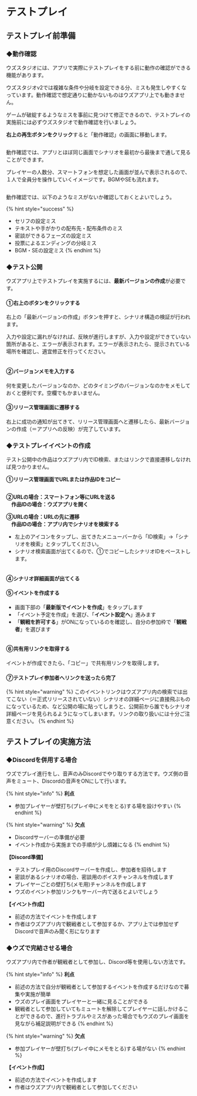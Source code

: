 # テストプレイ

## テストプレイ前準備

### ◆動作確認

ウズスタジオには、アプリで実際にテストプレイをする前に動作の確認ができる機能があります。

ウズスタジオv2では複雑な条件や分岐を設定できる分、ミスも発生しやすくなっています。動作確認で想定通りに動かないものはウズアプリ上でも動きません。

ゲームが破綻するようなミスを事前に見つけて修正できるので、テストプレイの実施前には必ずウズスタジオで動作確認を行いましょう。

**右上の再生ボタンをクリック**すると「動作確認」の画面に移動します。

<figure><img src="../../.gitbook/assets/image (44).png" alt=""><figcaption></figcaption></figure>

動作確認では、アプリとほぼ同じ画面でシナリオを最初から最後まで通して見ることができます。

プレイヤーの人数分、スマートフォンを想定した画面が並んで表示されるので、１人で全員分を操作していくイメージです。BGMやSEも流れます。

<figure><img src="../../.gitbook/assets/image (45).png" alt=""><figcaption></figcaption></figure>

動作確認では、以下のようなミスがないか確認しておくとよいでしょう。

{% hint style="success" %}
* セリフの設定ミス
* テキストや手がかりの配布先・配布条件のミス
* 密談ができるフェーズの設定ミス
* 投票によるエンディングの分岐ミス
* BGM・SEの設定ミス
{% endhint %}



### ◆テスト公開

ウズアプリ上でテストプレイを実施するには、**最新バージョンの作成**が必要です。

#### **①右上のボタンをクリックする**

右上の「最新バージョンの作成」ボタンを押すと、シナリオ構造の検証が行われます。

入力や設定に漏れがなければ、反映が進行しますが、入力や設定ができていない箇所があると、エラーが表示されます。エラーが表示されたら、提示されている場所を確認し、適宜修正を行ってください。

<figure><img src="../../.gitbook/assets/image (43).png" alt=""><figcaption></figcaption></figure>

#### ②バージョンメモを入力する

何を変更したバージョンなのか、どのタイミングのバージョンなのかをメモしておくと便利です。空欄でもかまいません。

#### ③リリース管理画面に遷移する

右上に成功の通知が出てきて、リリース管理画面へと遷移したら、最新バージョンの作成（＝アプリへの反映）が完了しています。



### ◆テストプレイイベントの作成

テスト公開中の作品はウズアプリ内でID検索、またはリンクで直接遷移しなければ見つかりません。

**①リリース管理画面でURLまたは作品IDをコピー**

<figure><img src="../../.gitbook/assets/image (4).png" alt=""><figcaption></figcaption></figure>

**②URLの場合：スマートフォン等にURLを送る**\
　**作品IDの場合：ウズアプリを開く**

**③URLの場合：URLの先に遷移**\
　**作品IDの場合：アプリ内でシナリオを検索する**

* 左上のアイコンをタップし、出てきたメニューバーから「ID検索」→「シナリオを検索」とタップしてください。
* シナリオ検索画面が出てくるので、①でコピーしたシナリオIDをペーストします。

<figure><img src="../../.gitbook/assets/image (3).png" alt=""><figcaption></figcaption></figure>

#### ④**シナリオ詳細画面が出てくる**

#### ⑤**イベントを作成する**

* 画面下部の「**最新版でイベントを作成**」をタップします
* 「イベント予定を作成」を選び、「**イベント設定へ**」進みます
* 「**観戦を許可する**」がONになっているのを確認し、自分の参加枠で「**観戦者**」を選びます

<figure><img src="../../.gitbook/assets/image (5).png" alt=""><figcaption></figcaption></figure>

#### ⑥**共有用リンクを取得する**

イベントが作成できたら、「コピー」で共有用リンクを取得します。

#### ⑦**テストプレイ参加者へリンクを送ったら完了**

{% hint style="warning" %}
このイベントリンクはウズアプリ内の検索では出てこない（＝正式リリースされていない）シナリオの詳細ページに直接飛ぶものになっているため、など公開の場に貼ってしまうと、公開前から誰でもシナリオ詳細ページを見られるようになってしまいます。リンクの取り扱いには十分ご注意ください。
{% endhint %}



## テストプレイの実施方法

### ◆Discordを併用する場合

ウズでプレイ進行をし、音声のみDiscordでやり取りする方法です。ウズ側の音声をミュート、Discordの音声をONにして行います。

{% hint style="info" %}
**利点**

* 参加プレイヤーが壁打ち(プレイ中にメモをとる)する場を設けやすい
{% endhint %}

{% hint style="warning" %}
**欠点**

* Discordサーバーの準備が必要
* イベント作成から実施までの手順が少し煩雑になる
{% endhint %}

**【Discord準備】**

* テストプレイ用のDiscordサーバーを作成し、参加者を招待します
* 密談があるシナリオの場合、密談用のボイスチャンネルを作成します
* プレイヤーごとの壁打ち(メモ用)チャンネルを作成します
* ウズのイベント参加リンクもサーバー内で送るとよいでしょう

**【イベント作成】**

* 前述の方法でイベントを作成します
* 作者はウズアプリ内で観戦者として参加するか、アプリ上では参加せずDiscordで音声のみ聞く形になります



### ◆ウズで完結させる場合

ウズアプリ内で作者が観戦者として参加し、Discord等を使用しない方法です。

{% hint style="info" %}
**利点**

* 前述の方法で自分が観戦者として参加するイベントを作成するだけなので募集や実施が簡単
* ウズのプレイ画面をプレイヤーと一緒に見ることができる
* 観戦者として参加していてもミュートを解除してプレイヤーに話しかけることができるので、進行トラブルやミスがあった場合でもウズのプレイ画面を見ながら補足説明ができる
{% endhint %}

{% hint style="warning" %}
**欠点**

* 参加プレイヤーが壁打ち(プレイ中にメモをとる)する場がない
{% endhint %}

**【イベント作成】**

* 前述の方法でイベントを作成します
* 作者はウズアプリ内で観戦者として参加してください
